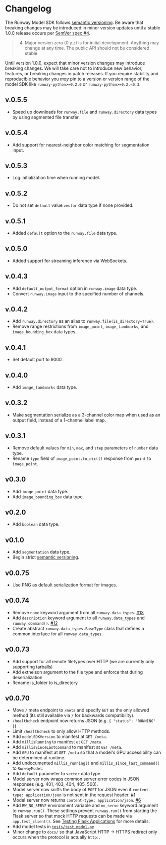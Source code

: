 # Changelog

The Runway Model SDK follows [semantic versioning](https://semver.org/). Be aware that breaking changes may be introduced in minor version updates until a stable 1.0.0 release occurs per [SemVer spec #4](https://semver.org/#spec-item-4).

> 4. Major version zero (0.y.z) is for initial development. Anything may change at any time. The public API should not be considered stable.

Until version 1.0.0, expect that minor version changes may introduce breaking changes. We will take care not to introduce new behavior, features, or breaking changes in patch releases. If you require stability and reproducible behavior you *may* pin to a version or version range of the model SDK like `runway-python>=0.2.0` or `runway-python>=0.2,<0.3`.

## v.0.5.5

- Speed up downloads for `runway.file` and `runway.directory` data types by using segmented file transfer.

## v.0.5.4

- Add support for nearest-neighbor color matching for segmentation input.

## v.0.5.3

- Log initialization time when running model.

## v.0.5.2

- Do not set `default` value `vector` data type if none provided.

## v.0.5.1

- Added `default` option to the `runway.file` data type.

## v.0.5.0

- Added support for streaming inference via WebSockets.

## v.0.4.3

- Add `default_output_format` option in `runway.image` data type.
- Convert `runway.image` input to the specified number of channels.

## v.0.4.2

- Add `runway.directory` as an alias to `runway.file(is_directory=True)`.
- Remove range restrictions from `image_point`, `image_landmarks`, and `image_bounding_box` data types.

## v.0.4.1

- Set default port to 9000.

## v.0.4.0

- Add `image_landmarks` data type.

## v.0.3.2

- Make segmentation serialize as a 3-channel color map when used as an output field, instead of a 1-channel label map.

## v.0.3.1

- Remove default values for `min`, `max`, and `step` parameters of `number` data type.
- Rename `type` field of `image_point.to_dict()` response from `point` to `image_point`.

## v0.3.0

- Add `image_point` data type.
- Add `image_bounding_box` data type.

## v0.2.0

- Add `boolean` data type.

## v0.1.0

- Add `segmentation` data type.
- Begin strict [semantic versioning](https://semver.org/).

## v0.0.75

- Use PNG as default serialization format for images.

## v0.0.74

- Remove `name` keyword argument from all `runway.data_types`. [#13](https://github.com/runwayml/model-sdk/issues/13)
- Add `description` keyword argument to all `runway.data_types` and `runway.command()`. [#12](https://github.com/runwayml/model-sdk/issues/12)
- Create abstract `runway.data_types.BaseType` class that defines a common interface for all `runway.data_types`.

## v0.0.73

- Add support for all remote filetypes over HTTP (we are currently only supporting tarballs)
- Add extneison argument to the file type and enforce that during deserialization
- Rename is_folder to is_directory

## v0.0.70

- Move `/` meta endpoint to `/meta` and specify `GET` as the only allowed method (its still available via `/` for backwards compatibility).
- `/healthcheck` endpoint now returns JSON (e.g. `{ "status": "RUNNING" }`)
- Limit `/healthcheck` to only allow HTTP methods.
- Add `modelSDKVersion` to manifest at `GET /meta`.
- Add `millisRunning` to manifest at `GET /meta`.
- Add `millisSinceLastCommand` to manifest at `GET /meta`.
- Add `GPU` to manifest at `GET /meta` so that a model's GPU accessibility can be determined at runtime.
- Add undocumented `millis_running()` and `millis_since_last_command()` to `RunwayModel`.
- Add `default` parameter to `vector` data type.
- Model server now wraps common server error codes in JSON responses (e.g. 401, 403, 404, 405, 500).
- Model server now sniffs the body of `POST` for JSON even if `content-type: application/json` is not sent in the request header. [#1](https://github.com/runwayml/model-sdk/issues/1)
- Model server now returns `content-type: application/json`. [#6](https://github.com/runwayml/model-sdk/issues/6)
- Add `RW_NO_SERVE` environment variable and `no_serve` keyword argument to `runway.run()`. These settings prevent `runway.run()` from starting the Flask server so that mock HTTP requests can be made via `app.test_client()`. See [Testing Flask Applications](http://flask.pocoo.org/docs/1.0/testing/) for more details.
- Add model tests in [`tests/test_model.py`](tests/test_model.py)
- Minor change to `docs/` so that JavaScript HTTP -> HTTPS redirect only occurs when the protocol is actually `http:`.
